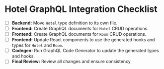 # Hotel GraphQL Integration Checklist

- [ ] **Backend:** Move `Hotel` type definition to its own file.
- [ ] **Frontend:** Create GraphQL documents for `Hotel` CRUD operations.
- [ ] **Frontend:** Create GraphQL documents for `Room` CRUD operations.
- [ ] **Frontend:** Update React components to use the generated hooks and types for `Hotel` and `Room`.
- [ ] **Codegen:** Run GraphQL Code Generator to update the generated types and hooks.
- [ ] **Final Review:** Review all changes and ensure consistency.
